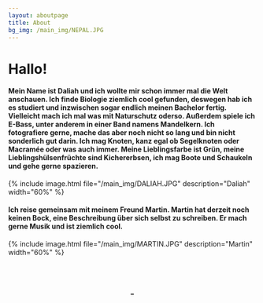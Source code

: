 ```yaml
---
layout: aboutpage
title: About
bg_img: /main_img/NEPAL.JPG
---
```

# Hallo!

#### Mein Name ist Daliah und ich wollte mir schon immer mal die Welt anschauen. Ich finde Biologie ziemlich cool gefunden, deswegen hab ich es studiert und inzwischen sogar endlich meinen Bachelor fertig. Vielleicht mach ich mal was mit Naturschutz oderso. Außerdem spiele ich E-Bass, unter anderem in einer Band namens Mandelkern. Ich fotografiere gerne, mache das aber noch nicht so lang und bin nicht sonderlich gut darin. Ich mag Knoten, kanz egal ob Segelknoten oder Macramée oder was auch immer. Meine Lieblingsfarbe ist Grün, meine Lieblingshülsenfrüchte sind Kichererbsen, ich mag Boote und Schaukeln und gehe gerne spazieren.

{% include image.html file="/main_img/DALIAH.JPG" description="Daliah" width="60%" %}

#### Ich reise gemeinsam mit meinem Freund Martin. Martin hat derzeit noch keinen Bock, eine Beschreibung über sich selbst zu schreiben. Er mach gerne Musik und ist ziemlich cool.

{% include image.html file="/main_img/MARTIN.JPG" description="Martin" width="60%" %}

<br><br>
<center>
    <a href="/secret.html">_</a>
</center>